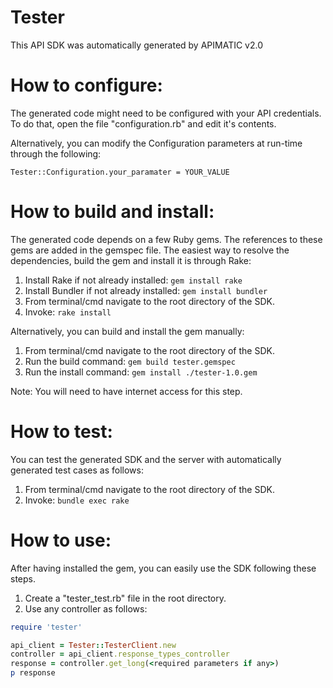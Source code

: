 Tester
=================
This API SDK was automatically generated by APIMATIC v2.0

How to configure:
=================
The generated code might need to be configured with your API credentials. To do that,
open the file "configuration.rb" and edit it's contents.

Alternatively, you can modify the Configuration parameters at run-time through the following:
```
Tester::Configuration.your_paramater = YOUR_VALUE
```

How to build and install: 
=============================
The generated code depends on a few Ruby gems. The references to these gems are 
added in the gemspec file. The easiest way to resolve the dependencies,
build the gem and install it is through Rake:

  1. Install Rake if not already installed: `gem install rake`
  2. Install Bundler if not already installed: `gem install bundler`
  3. From terminal/cmd navigate to the root directory of the SDK.
  4. Invoke: `rake install`

Alternatively, you can build and install the gem manually:

  1. From terminal/cmd navigate to the root directory of the SDK.
  2. Run the build command: `gem build tester.gemspec`
  3. Run the install command: `gem install ./tester-1.0.gem`

Note: You will need to have internet access for this step.

How  to test:
=============
You can test the generated SDK and the server with automatically generated test
cases as follows:

  1. From terminal/cmd navigate to the root directory of the SDK.
  2. Invoke: `bundle exec rake`

How to use:
===========
After having installed the gem, you can easily use the SDK following these steps.

  1. Create a "tester_test.rb" file in the root directory.
  2. Use any controller as follows:
```ruby
require 'tester'

api_client = Tester::TesterClient.new
controller = api_client.response_types_controller
response = controller.get_long(<required parameters if any>)
p response
```